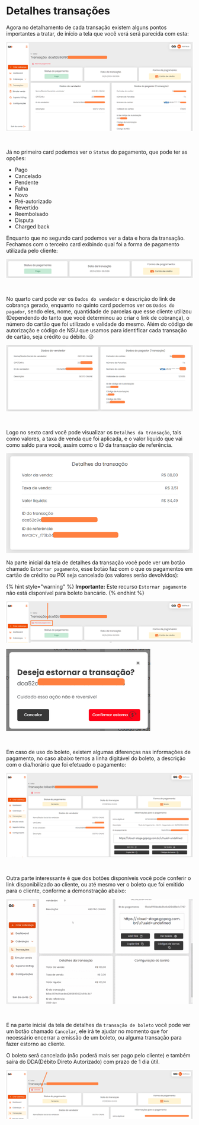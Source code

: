 # Detalhes transações

Agora no detalhamento de cada transação existem alguns pontos importantes a tratar, de início a tela que você verá será parecida com esta:

![](/assets/prints/transacoes_menu_detalhe_transacao.png)

<br>

Já no primeiro card podemos ver o `Status` do pagamento, que pode ter as opções: 

- Pago
- Cancelado
- Pendente
- Falha
- Novo
- Pré-autorizado
- Revertido
- Reembolsado
- Disputa
- Charged back

Enquanto que no segundo card podemos ver a data e hora da transação. Fechamos com o terceiro card exibindo qual foi a forma de pagamento utilizada pelo cliente:

![](/assets/prints/transacoes_menu_detalhe_transacao_card_123.png)

<br>

No quarto card pode ver os `Dados do vendedor` e descrição do link de cobrança gerado, enquanto no quinto card podemos ver os `Dados do pagador`, sendo eles, nome, quantidade de parcelas que esse cliente utilizou (Dependendo do tanto que você determinou ao criar o link de cobrança), o número do cartão que foi utilizado e validade do mesmo. Além do código de autorização e código de NSU que usamos para identificar cada transação de cartão, seja crédito ou débito. 😉

![](/assets/prints/transacoes_menu_detalhe_transacao_card_4_e_5.png)

<br>

Logo no sexto card você pode visualizar os `Detalhes da transação`, tais como valores, a taxa de venda que foi aplicada, e o valor líquido que vai como saldo para você, assim como o ID da transação de referência.

![](/assets/prints/transacoes_menu_detalhe_transacao_card_6.png)

Na parte inicial da tela de detalhes da transação você pode ver um botão chamado `Estornar pagamento`, esse botāo faz com o que os pagamentos em cartāo de crédito ou PIX seja cancelado (os valores serāo devolvidos):

{% hint style="warning" %}
**Importante:** Este recurso `Estornar pagamento` não está disponível para boleto bancário.
{% endhint %}

![](/assets/prints/transacoes_menu_detalhe_transacao_btn_estorno.png)

![](/assets/prints/transacoes_menu_detalhe_transacao_btn_estorno_1.png)

<br>

Em caso de uso do boleto, existem algumas diferenças nas informações de pagamento, no caso abaixo temos a linha digitável do boleto, a descrição com o dia/horário que foi efetuado o pagamento:

![](/assets/prints/transacoes_menu_detalhe_transacao_boleto.png)

<br>

Outra parte interessante é que dos botões disponíveis você pode conferir o link disponibilizado ao cliente, ou até mesmo ver o boleto que foi emitido para o cliente, conforme a demonstração abaixo:

![](/assets/prints/transacoes_menu_detalhe_transacao_boleto_1.gif)

<br>

E na parte inicial da tela de detalhes da `transação de boleto` você pode ver um botão chamado `Cancelar`, ele irá te ajudar no momento que for necessário encerrar a emissão de um boleto, ou alguma transação para fazer estorno ao cliente.

O boleto será cancelado (nāo poderá mais ser pago pelo cliente) e também saíra do DDA(Débito Direto Autorizado) com prazo de 1 dia útil.

![](/assets/prints/transacoes_menu_detalhe_transacao_boleto_2.png)